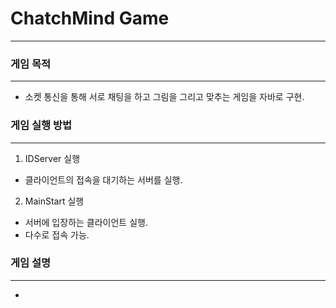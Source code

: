# ChatchMind Game
----------------------------------------
### 게임 목적
----------------------------------------
- 소켓 통신을 통해 서로 채팅을 하고 그림을 그리고 맞추는 게임을 자바로 구현.

### 게임 실행 방법
----------------------------------------
1. IDServer 실행
  - 클라이언트의 접속을 대기하는 서버를 실행.
2. MainStart 실행
  - 서버에 입장하는 클라이언트 실행.
  - 다수로 접속 가능.
  

### 게임 설명 
----------------------------------------
- 
